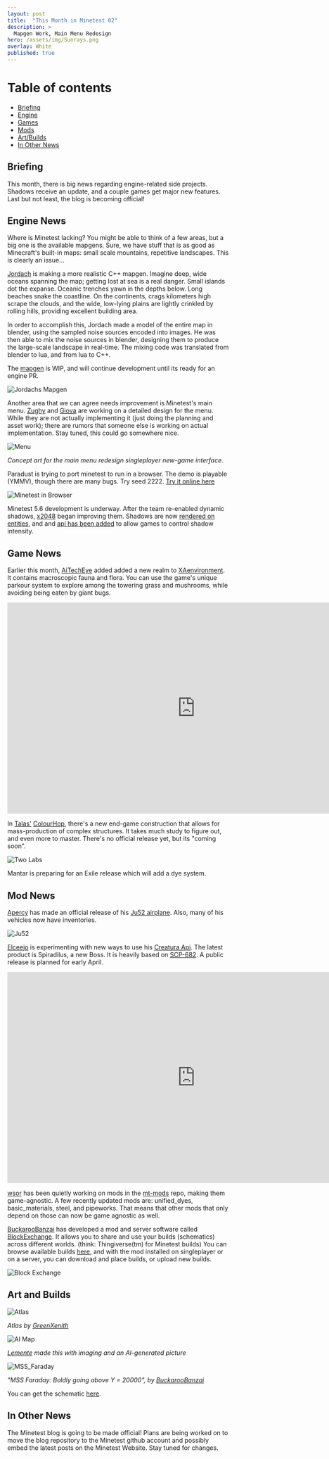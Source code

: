```yaml
---
layout: post
title:  "This Month in Minetest 02"
description: >
  Mapgen Work, Main Menu Redesign
hero: /assets/img/Sunrays.png
overlay: White
published: true
---
```


# Table of contents
*  [Briefing](#overview)
*  [Engine](#engine)
*  [Games](#games)
*  [Mods](#mods)
*  [Art/Builds](#art)
*  [In Other News](#o-news)


## Briefing <a name="overview"></a>

This month, there is big news regarding engine-related side projects. Shadows receive an update, and a couple games get major new features. Last but not least, the blog is becoming official!

## Engine News <a name="engine"></a>

Where is Minetest lacking? You might be able to think of a few areas, but a big one is the available mapgens. Sure, we have stuff that is as good as Minecraft's built-in maps: small scale mountains, repetitive landscapes. This is clearly an issue...

[Jordach](https://content.minetest.net/users/Jordach/) is making a more realistic C++ mapgen. Imagine deep, wide oceans spanning the map; getting lost at sea is a real danger. Small islands dot the expanse. Oceanic trenches yawn in the depths below. Long beaches snake the coastline. On the continents, crags kilometers high scrape the clouds, and the wide, low-lying plains are lightly crinkled by rolling hills, providing excellent building area. 

In order to accomplish this, Jordach made a model of the entire map in blender, using the sampled noise sources encoded into images. He was then able to mix the noise sources in blender, designing them to produce the large-scale landscape in real-time. The mixing code was translated from blender to lua, and from lua to C++.

The [mapgen](https://github.com/Jordach/minetest/tree/mg_reverb) is WIP, and will continue development until its ready for an engine PR. 



![Jordachs Mapgen](/assets/img/jordach_mapgen.png?raw=true "Jordachs Mapgen")

Another area that we can agree needs improvement is Minetest's main menu. [Zughy](https://content.minetest.net/users/Zughy/) and [Giova](https://content.minetest.net/users/giov4/) are working on a detailed design for the menu. While they are not actually implementing it (just doing the planning and asset work); there are rumors that someone else is working on actual implementation. Stay tuned, this could go somewhere nice.

![Menu](/assets/img/menu_concept.png?raw=true "Menu")

*Concept art for the main menu redesign singleplayer new-game interface.*


Paradust is trying to port minetest to run in a browser. The demo is playable (YMMV), though there are many bugs. Try seed 2222. <a href="https://minetest.dustlabs.io/"> Try it online here </a>


![Minetest in Browser](/assets/img/minetest_in_browser.png?raw=true "Minetest in Browser")

Minetest 5.6 development is underway. After the team re-enabled dynamic shadows, [x2048](https://content.minetest.net/users/x2048/) began improving them. Shadows are now [rendered on entities](https://github.com/minetest/minetest/pull/11747), and and [api has been added](https://github.com/minetest/minetest/pull/11944) to allow games to control shadow intensity.



## Game News <a name="games"></a>

Earlier this month, [AiTechEye](https://content.minetest.net/users/AiTechEye/) added added a new realm to [XAenvironment](https://content.minetest.net/packages/AiTechEye/xaenvironment/). It contains macroscopic fauna and flora. You can use the game's unique parkour system to explore among the towering grass and mushrooms, while avoiding being eaten by giant bugs.

<iframe width="853" height="480" src="https://www.youtube.com/embed/ZqjNQ8NcXw0" title="YouTube video player" frameborder="0" allow="accelerometer; autoplay; clipboard-write; encrypted-media; gyroscope; picture-in-picture" allowfullscreen></iframe>



In [Talas'](https://content.minetest.net/users/talas/) [ColourHop](https://content.minetest.net/packages/talas/colourhop/), there's a new end-game construction that allows for mass-production of complex structures. It takes much study to figure out, and even more to master. There's no official release yet, but its "coming soon".

![Two Labs](/assets/img/two_labs.png?raw=true "Two Labs")


Mantar is preparing for an Exile release which will add a dye system.


## Mod News <a name="mods"></a>

[Apercy](https://content.minetest.net/users/apercy/) has made an official release of his [Ju52 airplane](https://content.minetest.net/packages/apercy/ju52/). Also, many of his vehicles now have inventories.

![Ju52](/assets/img/ju52.png?raw=true "Ju52")


[Elceejo](https://content.minetest.net/users/ElCeejo/) is experimenting with new ways to use his [Creatura Api](https://content.minetest.net/packages/ElCeejo/creatura/). The latest product is Spiradilus, a new Boss. It is heavily based on [SCP-682](https://scp-wiki.wikidot.com/scp-682). A public release is planned for early April.


<iframe width="853" height="480" src="https://www.youtube.com/embed/fkrxO_gAJGg" title="YouTube video player" frameborder="0" allow="accelerometer; autoplay; clipboard-write; encrypted-media; gyroscope; picture-in-picture" allowfullscreen></iframe>


[wsor](https://content.minetest.net/users/wsor4035/) has been quietly working on mods in the [mt-mods](https://github.com/mt-mods) repo, making them game-agnostic. A few recently updated mods are: unified_dyes, basic_materials, steel, and pipeworks. That means that other mods that only depend on those can now be game agnostic as well.


[BuckarooBanzai](https://content.minetest.net/users/BuckarooBanzay/) has developed a mod and server software called [BlockExchange](https://content.minetest.net/packages/BuckarooBanzay/blockexchange/). It allows you to share and use your builds (schematics) across different worlds. (think: Thingiverse(tm) for Minetest builds)
You can browse available builds [here](https://blockexchange.minetest.land/), and with the mod installed on singleplayer or on a server, you can download and place builds, or upload new builds.

![Block Exchange](/assets/img/blockexchange.png?raw=true "Block Exchange")

## Art and Builds <a name="art"></a>

![Atlas](/assets/img/atlas.png?raw=true "Atlas")

*Atlas by [GreenXenith](https://content.minetest.net/users/GreenXenith/)*

![AI Map](/assets/img/ai_map.png?raw=true "AI Map")

*[Lemente](https://content.minetest.net/users/Lemente/) made this with imaging and an AI-generated picture*


![MSS_Faraday](/assets/img/MSS_Faraday.png?raw=true "MSS_Faraday")

*"MSS Faraday: Boldly going above Y = 20000", by [BuckarooBanzai](https://content.minetest.net/users/BuckarooBanzay/)*

You can get the schematic [here](https://blockexchange.minetest.land/api/static/schema/BuckarooBanzai/mss_faraday).

## In Other News <a name="s-news"></a>

The Minetest blog is going to be made official! Plans are being worked on to move the blog repository to the Minetest github account and possibly embed the latest posts on the Minetest Website. Stay tuned for changes.
